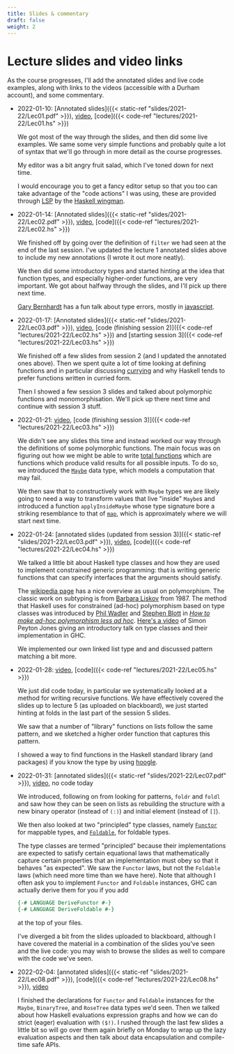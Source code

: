 ```yaml
---
title: Slides & commentary
draft: false
weight: 2
---
```


# Lecture slides and video links

As the course progresses, I'll add the annotated slides and live code
examples, along with links to the videos (accessible with a Durham
account), and some commentary.

- 2022-01-10: [Annotated slides]({{< static-ref
  "slides/2021-22/Lec01.pdf" >}}),
  [video](https://durham.cloud.panopto.eu/Panopto/Pages/Viewer.aspx?id=cefca3c8-328b-4b0e-b0a1-ae19011c7e90), [code]({{< code-ref "lectures/2021-22/Lec01.hs" >}})
  
  We got most of the way through the slides, and then did some live
  examples. We same some very simple functions and probably quite a
  lot of syntax that we'll go through in more detail as the course
  progresses.
  
  My editor was a bit angry fruit salad, which I've toned
  down for next time.
  
  I would encourage you to get a fancy editor setup so that you too
  can take advantage of the "code actions" I was using, these are
  provided through
  [LSP](https://microsoft.github.io/language-server-protocol/) by the
  [Haskell wingman](https://haskellwingman.dev).

- 2022-01-14: [Annotated slides]({{< static-ref
  "slides/2021-22/Lec02.pdf" >}}),
  [video](https://durham.cloud.panopto.eu/Panopto/Pages/Viewer.aspx?id=cc24733d-6605-4282-9b8f-ae1d00eaa76f),
  [code]({{< code-ref "lectures/2021-22/Lec02.hs" >}})
  
  We finished off by going over the definition of `filter` we had seen
  at the end of the last session. I've updated the lecture 1 annotated
  slides above to include my new annotations (I wrote it out more
  neatly).
  
  We then did some introductory types and started hinting at the idea
  that function types, and especially higher-order functions, are very
  important. We got about halfway through the slides, and I'll pick up
  there next time.

  [Gary Bernhardt](https://www.destroyallsoftware.com/) has a fun talk
  about type errors, mostly in
  [javascript](https://www.destroyallsoftware.com/talks/wat).

- 2022-01-17: [Annotated slides]({{< static-ref
  "slides/2021-22/Lec03.pdf" >}}),
  [video](https://durham.cloud.panopto.eu/Panopto/Pages/Viewer.aspx?id=e4009fa3-8fb3-4bd2-b1fe-ae20011e6bba),
  [code (finishing session 2)]({{< code-ref
  "lectures/2021-22/Lec02.hs" >}}) and [starting session 3]({{< code-ref
  "lectures/2021-22/Lec03.hs" >}})
  
  We finished off a few slides from session 2 (and I updated the
  annotated ones above). Then we spent quite a lot of time looking at
  defining functions and in particular discussing
  [currying](https://en.wikipedia.org/wiki/Currying) and why Haskell
  tends to prefer functions written in curried form.
  
  Then I showed a few session 3 slides and talked about polymorphic
  functions and monomorphisation. We'll pick up there next time and
  continue with session 3 stuff.
  
- 2022-01-21:
  [video](https://durham.cloud.panopto.eu/Panopto/Pages/Viewer.aspx?id=6e60d837-300c-4453-b60c-ae2400eaa0c9),
  [code (finishing session 3)]({{< code-ref
  "lectures/2021-22/Lec03.hs" >}})

  We didn't see any slides this time and instead worked our way
  through the definitions of some polymorphic functions. The main
  focus was on figuring out how we might be able to write [total
  functions](https://en.wikipedia.org/wiki/Partial_function) which are
  functions which produce valid results for all possible inputs. To do
  so, we introduced the
  [`Maybe`](https://hackage.haskell.org/package/base-4.16.0.0/docs/Prelude.html#t:Maybe)
  data type, which models a computation that may fail.
  
  We then saw that to constructively work with `Maybe` types we are
  likely going to need a way to transform values that live "inside"
  `Maybe`s and introduced a function `applyInsideMaybe` whose type signature bore a
  striking resemblance to that of
  [`map`](https://hackage.haskell.org/package/base-4.16.0.0/docs/Prelude.html#v:map),
  which is approximately where we will start next time.

- 2022-01-24:
  [annotated slides (updated from session 3)]({{< static-ref
  "slides/2021-22/Lec03.pdf" >}}),
  [video](https://durham.cloud.panopto.eu/Panopto/Pages/Viewer.aspx?id=39af24fe-316b-42a7-b0e2-ae27011c4f92),
  [code]({{< code-ref "lectures/2021-22/Lec04.hs" >}})
  
  We talked a little bit about Haskell type classes and how they are
  used to implement constrained generic programming: that is writing
  generic functions that can specify interfaces that the arguments
  should satisfy.
  
  The [wikipedia
  page](https://en.wikipedia.org/wiki/Polymorphism_(computer_science))
  has a nice overview as usual on polymorphism. The classic work on
  subtyping is from [Barbara
  Liskov](https://en.wikipedia.org/wiki/Barbara_Liskov) from 1987. The
  method that Haskell uses for constrained (ad-hoc) polymorphism based
  on type classes was introduced by [Phil
  Wadler](http://homepages.inf.ed.ac.uk/wadler/) and [Stephen
  Blott](https://www.computing.dcu.ie/~sblott/) in [_How to make
  ad-hoc polymorphism less ad
  hoc_](http://homepages.inf.ed.ac.uk/wadler/topics/type-classes.html#class).
  [Here's a video](https://www.youtube.com/watch?v=6COvD8oynmI) of
  Simon Peyton Jones giving an introductory talk on type classes and
  their implementation in GHC.
  
  We implemented our own linked list type and and discussed pattern
  matching a bit more.

- 2022-01-28:
  [video](https://durham.cloud.panopto.eu/Panopto/Pages/Viewer.aspx?id=a9386ccd-4791-4d18-a6fb-ae2b00eeb084),
  [code]({{< code-ref "lectures/2021-22/Lec05.hs" >}})
  
  We just did code today, in particular we systematically looked at a
  method for writing recursive functions. We have effectively covered
  the slides up to lecture 5 (as uploaded on blackboard), we just
  started hinting at folds in the last part of the session 5 slides.
  
  We saw that a number of "library" functions on lists follow the same
  pattern, and we sketched a higher order function that captures this
  pattern.
  
  I showed a way to find functions in the Haskell standard
  library (and packages) if you know the type by using
  [hoogle](https://hoogle.haskell.org).
  
- 2022-01-31:
  [annotated slides]({{< static-ref "slides/2021-22/Lec07.pdf" >}}),
  [video](https://durham.cloud.panopto.eu/Panopto/Pages/Viewer.aspx?id=c07d3261-2522-46af-b2b5-ae2e0119a7b9),
  no code today
  
  We introduced, following on from looking for patterns, `foldr` and
  `foldl` and saw how they can be seen on lists as rebuilding the
  structure with a new binary operator (instead of `(:)`) and initial
  element (instead of `[]`).
  
  We then also looked at two "principled" type classes, namely
  [`Functor`](https://hackage.haskell.org/package/base-4.14.1.0/docs/Prelude.html#t:Functor)
  for mappable types, and
  [`Foldable`](https://hackage.haskell.org/package/base-4.16.0.0/docs/Prelude.html#t:Foldable),
  for foldable types.
  
  The type classes are termed "principled" because their
  implementations are expected to satisfy certain equational laws that
  mathematically capture certain properties that an implementation
  must obey so that it behaves "as expected". We saw the `Functor`
  laws, but not the `Foldable` laws (which need more time than we have
  here). Note that although I often ask you to implement `Functor` and
  `Foldable` instances, GHC can actually derive them for you if you
  add
  ```hs
  {-# LANGUAGE DeriveFunctor #-}
  {-# LANGUAGE DeriveFoldable #-}
  ```
  at the top of your files.
  
  I've diverged a bit from the slides uploaded to blackboard, although
  I have covered the material in a combination of the slides you've
  seen and the live code: you may wish to browse the slides as well to
  compare with the code we've seen.

- 2022-02-04:
  [annotated slides]({{< static-ref "slides/2021-22/Lec08.pdf" >}}),
  [code]({{< code-ref "lectures/2021-22/Lec08.hs" >}}),
  [video](https://durham.cloud.panopto.eu/Panopto/Pages/Viewer.aspx?id=59cd3222-5c2f-463e-858d-ae3200ea66dd)

  I finished the declarations for `Functor` and `Foldable` instances
  for the `Maybe`, `BinaryTree`, and `RoseTree` data types we'd seen.
  Then we talked about how Haskell evaluations expression graphs and
  how we can do strict (eager) evaluation with `($!)`. I rushed
  through the last few slides a little bit so will go over them again
  briefly on Monday to wrap up the lazy evaluation aspects and then
  talk about data encapsulation and compile-time safe APIs.
